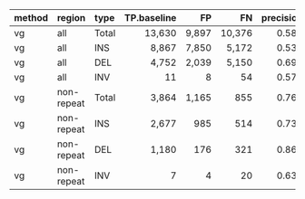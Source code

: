 |method |region     |type  | TP.baseline|    FP|     FN| precision| recall|    F1|
|:------|:----------|:-----|-----------:|-----:|------:|---------:|------:|-----:|
|vg     |all        |Total |      13,630| 9,897| 10,376|     0.580|  0.568| 0.574|
|vg     |all        |INS   |       8,867| 7,850|  5,172|     0.533|  0.632| 0.578|
|vg     |all        |DEL   |       4,752| 2,039|  5,150|     0.697|  0.480| 0.568|
|vg     |all        |INV   |          11|     8|     54|     0.579|  0.169| 0.262|
|vg     |non-repeat |Total |       3,864| 1,165|    855|     0.768|  0.819| 0.792|
|vg     |non-repeat |INS   |       2,677|   985|    514|     0.731|  0.839| 0.781|
|vg     |non-repeat |DEL   |       1,180|   176|    321|     0.869|  0.786| 0.825|
|vg     |non-repeat |INV   |           7|     4|     20|     0.636|  0.259| 0.368|
